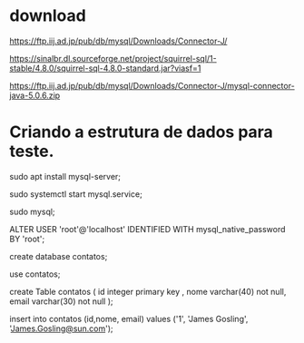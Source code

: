 # download
https://ftp.iij.ad.jp/pub/db/mysql/Downloads/Connector-J/

https://sinalbr.dl.sourceforge.net/project/squirrel-sql/1-stable/4.8.0/squirrel-sql-4.8.0-standard.jar?viasf=1

https://ftp.iij.ad.jp/pub/db/mysql/Downloads/Connector-J/mysql-connector-java-5.0.6.zip

# Criando a estrutura de dados para teste.

sudo apt install mysql-server;

sudo systemctl start mysql.service;

sudo mysql;

ALTER USER 'root'@'localhost' IDENTIFIED WITH mysql_native_password BY 'root';

create database contatos;

use contatos;

create Table contatos (
    id integer primary key ,
    nome varchar(40) not null,
    email varchar(30) not null
);


insert into contatos (id,nome, email) values ('1',
    'James Gosling', 'James.Gosling@sun.com');
